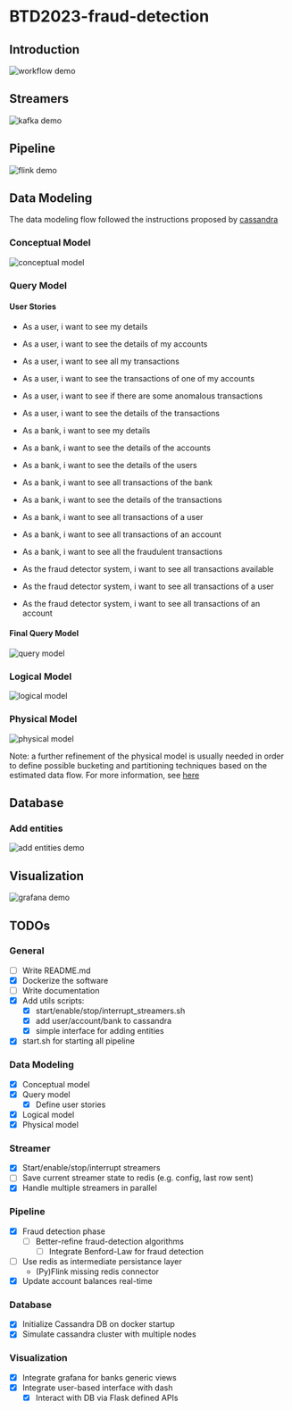 # BTD2023-fraud-detection

## Introduction

![workflow demo](./img/workflow.gif)

## Streamers

![kafka demo](./img/kafka_ui.png)

## Pipeline

![flink demo](./img/flink_dash.png)

## Data Modeling

The data modeling flow followed the instructions proposed by
[cassandra](https://cassandra.apache.org/doc/latest/cassandra/data_modeling.html)

### Conceptual Model
![conceptual model](img/1_conceptual_model.drawio.png)

### Query Model

#### User Stories

* As a user, i want to see my details
* As a user, i want to see the details of my accounts
* As a user, i want to see all my transactions
* As a user, i want to see the transactions of one of my accounts
* As a user, i want to see if there are some anomalous transactions
* As a user, i want to see the details of the transactions

* As a bank, i want to see my details
* As a bank, i want to see the details of the accounts
* As a bank, i want to see the details of the users
* As a bank, i want to see all transactions of the bank
* As a bank, i want to see the details of the transactions
* As a bank, i want to see all transactions of a user
* As a bank, i want to see all transactions of an account
* As a bank, i want to see all the fraudulent transactions

* As the fraud detector system, i want to see all transactions available
* As the fraud detector system, i want to see all transactions of a user
* As the fraud detector system, i want to see all transactions of an account

#### Final Query Model

![query model](img/2_query_model.drawio.png)

### Logical Model

![logical model](img/3_logical_model.drawio.png)

### Physical Model

![physical model](img/4_physical_model.drawio.png)

Note: a further refinement of the physical model is usually needed in
order to define possible bucketing and partitioning techniques based
on the estimated data flow.
For more information, see [here](https://cassandra.apache.org/doc/latest/cassandra/data_modeling/data_modeling_refining.html)

## Database

### Add entities

![add entities demo](./img/insert_bank.gif)

## Visualization

![grafana demo](./img/grafana.gif)

## TODOs

### General
- [ ] Write README.md
- [x] Dockerize the software
- [ ] Write documentation
- [x] Add utils scripts:
    - [x] start/enable/stop/interrupt_streamers.sh
    - [x] add user/account/bank to cassandra
    - [x] simple interface for adding entities
- [x] start.sh for starting all pipeline

### Data Modeling
- [x] Conceptual model
- [x] Query model
    - [x] Define user stories
- [x] Logical model
- [x] Physical model

### Streamer
- [x] Start/enable/stop/interrupt streamers
- [ ] Save current streamer state to redis (e.g. config, last row sent)
- [x] Handle multiple streamers in parallel

### Pipeline
- [x] Fraud detection phase
    - [ ] Better-refine fraud-detection algorithms
        - [ ] Integrate Benford-Law for fraud detection
- [ ] Use redis as intermediate persistance layer
    - (Py)Flink missing redis connector
- [x] Update account balances real-time

### Database
- [x] Initialize Cassandra DB on docker startup
- [x] Simulate cassandra cluster with multiple nodes

### Visualization
- [x] Integrate grafana for banks generic views
- [x] Integrate user-based interface with dash
    - [x] Interact with DB via Flask defined APIs
